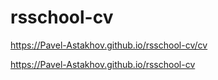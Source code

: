 # rsschool-cv
https://Pavel-Astakhov.github.io/rsschool-cv/cv

https://Pavel-Astakhov.github.io/rsschool-cv
